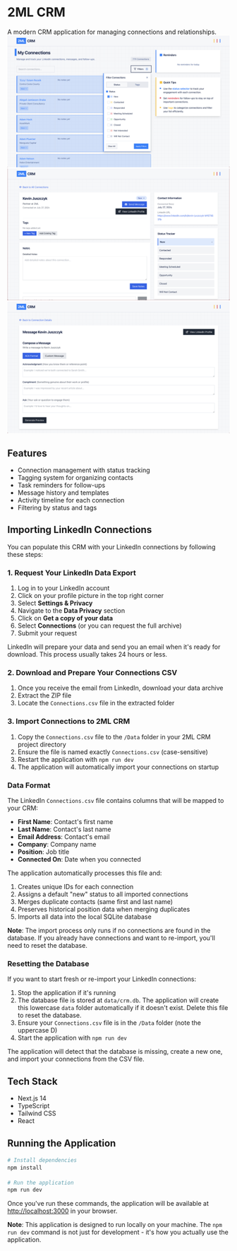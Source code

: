 # 2ML CRM

A modern CRM application for managing connections and relationships.
![2ML CRM Dashboard](/public/images/screenshot_home.png)
![2ML CRM Contact Details](/public/images/Details.png)
![2ML CRM Send Message](/public/images/SendMessage.png)

## Features

- Connection management with status tracking
- Tagging system for organizing contacts
- Task reminders for follow-ups
- Message history and templates
- Activity timeline for each connection
- Filtering by status and tags

## Importing LinkedIn Connections

You can populate this CRM with your LinkedIn connections by following these steps:

### 1. Request Your LinkedIn Data Export

1. Log in to your LinkedIn account
2. Click on your profile picture in the top right corner
3. Select **Settings & Privacy**
4. Navigate to the **Data Privacy** section
5. Click on **Get a copy of your data**
6. Select **Connections** (or you can request the full archive)
7. Submit your request

LinkedIn will prepare your data and send you an email when it's ready for download. This process usually takes 24 hours or less.

### 2. Download and Prepare Your Connections CSV

1. Once you receive the email from LinkedIn, download your data archive
2. Extract the ZIP file
3. Locate the `Connections.csv` file in the extracted folder

### 3. Import Connections to 2ML CRM

1. Copy the `Connections.csv` file to the `/Data` folder in your 2ML CRM project directory
2. Ensure the file is named exactly `Connections.csv` (case-sensitive)
3. Restart the application with `npm run dev`
4. The application will automatically import your connections on startup

### Data Format

The LinkedIn `Connections.csv` file contains columns that will be mapped to your CRM:

- **First Name**: Contact's first name
- **Last Name**: Contact's last name
- **Email Address**: Contact's email
- **Company**: Company name
- **Position**: Job title
- **Connected On**: Date when you connected

The application automatically processes this file and:

1. Creates unique IDs for each connection
2. Assigns a default "new" status to all imported connections
3. Merges duplicate contacts (same first and last name)
4. Preserves historical position data when merging duplicates
5. Imports all data into the local SQLite database

**Note**: The import process only runs if no connections are found in the database. If you already have connections and want to re-import, you'll need to reset the database.

### Resetting the Database

If you want to start fresh or re-import your LinkedIn connections:

1. Stop the application if it's running
2. The database file is stored at `data/crm.db`. The application will create this lowercase `data` folder automatically if it doesn't exist. Delete this file to reset the database.
3. Ensure your `Connections.csv` file is in the `/Data` folder (note the uppercase D)
4. Start the application with `npm run dev`

The application will detect that the database is missing, create a new one, and import your connections from the CSV file.

## Tech Stack

- Next.js 14
- TypeScript
- Tailwind CSS
- React

## Running the Application

```bash
# Install dependencies
npm install

# Run the application
npm run dev
```

Once you've run these commands, the application will be available at [http://localhost:3000](http://localhost:3000) in your browser.

**Note**: This application is designed to run locally on your machine. The `npm run dev` command is not just for development - it's how you actually use the application.